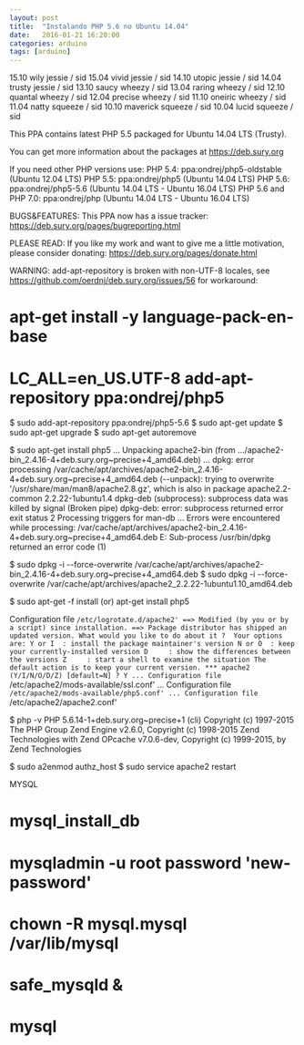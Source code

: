 ```yaml
---
layout: post
title:  "Instalando PHP 5.6 no Ubuntu 14.04"
date:   2016-01-21 16:20:00
categories: arduino
tags: [arduino]
---
```

15.10  wily       jessie / sid
15.04  vivid      jessie / sid
14.10  utopic     jessie / sid
14.04  trusty     jessie / sid
13.10  saucy      wheezy / sid
13.04  raring     wheezy / sid
12.10  quantal    wheezy / sid
12.04  precise    wheezy / sid
11.10  oneiric    wheezy / sid
11.04  natty      squeeze / sid
10.10  maverick   squeeze / sid
10.04  lucid      squeeze / sid

This PPA contains latest PHP 5.5 packaged for Ubuntu 14.04 LTS (Trusty).

You can get more information about the packages at https://deb.sury.org

If you need other PHP versions use:
  PHP 5.4: ppa:ondrej/php5-oldstable (Ubuntu 12.04 LTS)
  PHP 5.5: ppa:ondrej/php5 (Ubuntu 14.04 LTS)
  PHP 5.6: ppa:ondrej/php5-5.6 (Ubuntu 14.04 LTS - Ubuntu 16.04 LTS)
  PHP 5.6 and PHP 7.0: ppa:ondrej/php (Ubuntu 14.04 LTS - Ubuntu 16.04 LTS)

BUGS&FEATURES: This PPA now has a issue tracker: https://deb.sury.org/pages/bugreporting.html

PLEASE READ: If you like my work and want to give me a little motivation, please consider donating: https://deb.sury.org/pages/donate.html

WARNING: add-apt-repository is broken with non-UTF-8 locales, see https://github.com/oerdnj/deb.sury.org/issues/56 for workaround:

# apt-get install -y language-pack-en-base
# LC_ALL=en_US.UTF-8 add-apt-repository ppa:ondrej/php5

$ sudo add-apt-repository ppa:ondrej/php5-5.6
$ sudo apt-get update
$ sudo apt-get upgrade
$ sudo apt-get autoremove

$ sudo apt-get install php5
...
Unpacking apache2-bin (from .../apache2-bin_2.4.16-4+deb.sury.org~precise+4_amd64.deb) ...
dpkg: error processing /var/cache/apt/archives/apache2-bin_2.4.16-4+deb.sury.org~precise+4_amd64.deb (--unpack):
 trying to overwrite '/usr/share/man/man8/apache2.8.gz', which is also in package apache2.2-common 2.2.22-1ubuntu1.4
dpkg-deb (subprocess): subprocess data was killed by signal (Broken pipe)
dpkg-deb: error: subprocess <decompress> returned error exit status 2
Processing triggers for man-db ...
Errors were encountered while processing:
 /var/cache/apt/archives/apache2-bin_2.4.16-4+deb.sury.org~precise+4_amd64.deb
E: Sub-process /usr/bin/dpkg returned an error code (1)

$ sudo dpkg -i --force-overwrite /var/cache/apt/archives/apache2-bin_2.4.16-4+deb.sury.org~precise+4_amd64.deb
$ sudo dpkg -i --force-overwrite /var/cache/apt/archives/apache2_2.2.22-1ubuntu1.10_amd64.deb

$ sudo apt-get -f install (or) apt-get install php5

Configuration file `/etc/logrotate.d/apache2'
 ==> Modified (by you or by a script) since installation.
 ==> Package distributor has shipped an updated version.
   What would you like to do about it ?  Your options are:
    Y or I  : install the package maintainer's version
    N or O  : keep your currently-installed version
      D     : show the differences between the versions
      Z     : start a shell to examine the situation
 The default action is to keep your current version.
*** apache2 (Y/I/N/O/D/Z) [default=N] ? Y
...
Configuration file `/etc/apache2/mods-available/ssl.conf'
...
Configuration file `/etc/apache2/mods-available/php5.conf'
...
Configuration file `/etc/apache2/apache2.conf'

$ php -v
PHP 5.6.14-1+deb.sury.org~precise+1 (cli)
Copyright (c) 1997-2015 The PHP Group
Zend Engine v2.6.0, Copyright (c) 1998-2015 Zend Technologies
    with Zend OPcache v7.0.6-dev, Copyright (c) 1999-2015, by Zend Technologies

$ sudo a2enmod authz_host
$ sudo service apache2 restart


MYSQL

# mysql_install_db
# mysqladmin -u root password 'new-password'
# chown -R mysql.mysql /var/lib/mysql
# safe_mysqld &
# mysql

